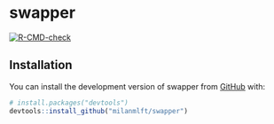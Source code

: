 
<!-- README.md is generated from README.Rmd. Please edit that file -->

# swapper

<!-- badges: start -->

[![R-CMD-check](https://github.com/milanmlft/swapper/actions/workflows/R-CMD-check.yaml/badge.svg)](https://github.com/milanmlft/swapper/actions/workflows/R-CMD-check.yaml)
<!-- badges: end -->

## Installation

You can install the development version of swapper from
[GitHub](https://github.com/milanmlft/swapper) with:

``` r
# install.packages("devtools")
devtools::install_github("milanmlft/swapper")
```
